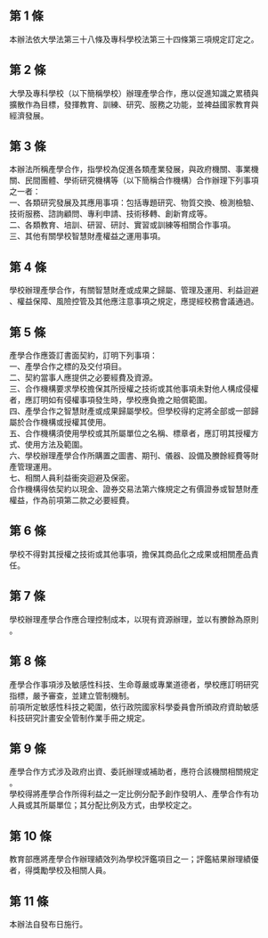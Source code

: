 第 1 條
-------
本辦法依大學法第三十八條及專科學校法第三十四條第三項規定訂定之。

第 2 條
-------
大學及專科學校（以下簡稱學校）辦理產學合作，應以促進知識之累積與  
擴散作為目標，發揮教育、訓練、研究、服務之功能，並裨益國家教育與  
經濟發展。

第 3 條
-------
本辦法所稱產學合作，指學校為促進各類產業發展，與政府機關、事業機  
關、民間團體、學術研究機構等（以下簡稱合作機構）合作辦理下列事項  
之一者：  
一、各類研究發展及其應用事項：包括專題研究、物質交換、檢測檢驗、  
    技術服務、諮詢顧問、專利申請、技術移轉、創新育成等。  
二、各類教育、培訓、研習、研討、實習或訓練等相關合作事項。  
三、其他有關學校智慧財產權益之運用事項。

第 4 條
-------
學校辦理產學合作，有關智慧財產或成果之歸屬、管理及運用、利益迴避  
、權益保障、風險控管及其他應注意事項之規定，應提經校務會議通過。

第 5 條
-------
產學合作應簽訂書面契約，訂明下列事項：  
一、產學合作之標的及交付項目。  
二、契約當事人應提供之必要經費及資源。  
三、合作機構要求學校擔保其所授權之技術或其他事項未對他人構成侵權  
    者，應訂明如有侵權事項發生時，學校應負擔之賠償範圍。  
四、產學合作之智慧財產或成果歸屬學校。但學校得約定將全部或一部歸  
    屬於合作機構或授權其使用。  
五、合作機構須使用學校或其所屬單位之名稱、標章者，應訂明其授權方  
    式、使用方法及範圍。  
六、學校辦理產學合作所購置之圖書、期刊、儀器、設備及賸餘經費等財  
    產管理運用。  
七、相關人員利益衝突迴避及保密。  
合作機構得依契約以現金、證券交易法第六條規定之有價證券或智慧財產  
權益，作為前項第二款之必要經費。

第 6 條
-------
學校不得對其授權之技術或其他事項，擔保其商品化之成果或相關產品責  
任。

第 7 條
-------
學校辦理產學合作應合理控制成本，以現有資源辦理，並以有賸餘為原則  
。

第 8 條
-------
產學合作事項涉及敏感性科技、生命尊嚴或專業道德者，學校應訂明研究  
指標，嚴予審查，並建立管制機制。  
前項所定敏感性科技之範圍，依行政院國家科學委員會所頒政府資助敏感  
科技研究計畫安全管制作業手冊之規定。

第 9 條
-------
產學合作方式涉及政府出資、委託辦理或補助者，應符合該機關相關規定  
。  
學校得將產學合作所得利益之一定比例分配予創作發明人、產學合作有功  
人員或其所屬單位；其分配比例及方式，由學校定之。

第 10 條
--------
教育部應將產學合作辦理績效列為學校評鑑項目之一；評鑑結果辦理績優  
者，得獎勵學校及相關人員。

第 11 條
--------
本辦法自發布日施行。

